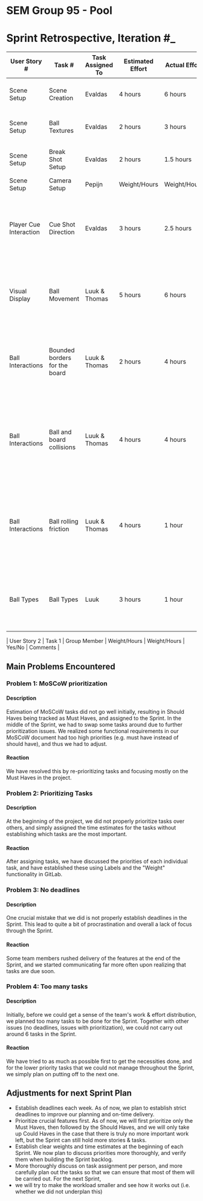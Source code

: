 # SEM Group 95 - Pool
# Sprint Retrospective, Iteration #\_
| User Story # | Task # | Task Assigned To | Estimated Effort | Actual Effort | Done? | Notes |
| ------------ | ------ | ---------------- | ---------------- | ------------- | ----- | ----- |
| Scene Setup  | Scene Creation | Evaldas   | 4 hours   | 6 hours | Yes | Feature completed & verified successfully |
| Scene Setup  | Ball Textures | Evaldas    | 2 hours   | 3 hours | Yes | Feature completed & verfied successfully |
| Scene Setup  | Break Shot Setup | Evaldas     | 2 hours   | 1.5 hours | Yes | Feature completed & verified successfully |
| Scene Setup  | Camera Setup | Pepijn     | Weight/Hours   | Weight/Hours | Yes/No | Comments |
| Player Cue Interaction | Cue Shot Direction | Evaldas | 3 hours | 2.5 hours | Yes | Feature completed but not yet integrated in the game (as it depends on other features to be used) |
| Visual Display| Ball Movement | Luuk & Thomas | 5 hours  | 6 hours | Yes | Feature might need to be tweaked later to fit requirements for other tasks |
| Ball Interactions | Bounded borders for the board | Luuk & Thomas | 2 hours | 4 hours | Not yet | Feature is not fully done yet as right now the ball can still go out of bounds on the X and Z axis. |
| Ball Interactions | Ball and board collisions | Luuk & Thomas | 4 hours | 4 hours | Not yet | Same notes as bounded borders, once bounded borders is done this should be near completion as well.|
| Ball Interactions | Ball rolling friction |  Luuk & Thomas | 4 hours | 1 hour | No | Feature can be implemented using existing methods but it's currently unclear whether this is the best way.|
| Ball Types | Ball Types | Luuk | 3 hours | 1 hour | Yes/No | Ball type can be decided through id but subclasses could also be added for clarity.|

| User Story 2 | Task 1 | Group Member     | Weight/Hours   | Weight/Hours | Yes/No | Comments |




## Main Problems Encountered
### Problem 1: MoSCoW prioritization
#### Description
Estimation of MoSCoW tasks did not go well initially, resulting in Should Haves being tracked as Must Haves, and assigned to the Sprint.
In the middle of the Sprint, we had to swap some tasks around due to further prioritization issues. We realized some functional requirements
in our MoSCoW document had too high priorities (e.g. must have instead of should have), and thus we had to adjust.

#### Reaction
We have resolved this by re-prioritizing tasks and focusing mostly on the Must Haves in the project.

### Problem 2: Prioritizing Tasks
#### Description
At the beginning of the project, we did not properly prioritize tasks over others, and simply assigned the time estimates for the tasks without establishing
which tasks are the most important.

#### Reaction
After assigning tasks, we have discussed the priorities of each individual task, and have established these using Labels and the "Weight" functionality
in GitLab.

### Problem 3: No deadlines
#### Description
One crucial mistake that we did is not properly establish deadlines in the Sprint. This lead to quite a bit of procrastination and
overall a lack of focus through the Sprint.

#### Reaction
Some team members rushed delivery of the features at the end of the Sprint, and we started communicating far more often upon
realizing that tasks are due soon.

### Problem 4: Too many tasks
#### Description
Initially, before we could get a sense of the team's work & effort distribution, we planned too many tasks to be done for the Sprint.
Together with other issues (no deadlines, issues with prioritization), we could not carry out around 6 tasks in the Sprint.

#### Reaction
We have tried to as much as possible first to get the necessities done, and for the lower priority tasks that we could not
manage throughout the Sprint, we simply plan on putting off to the next one.


## Adjustments for next Sprint Plan
* Establish deadlines each week. As of now, we plan to establish strict deadlines to improve our planning and on-time delivery.
* Prioritize crucial features first. As of now, we will first prioritize only the Must Haves, then followed by the Should Haves, and we
will only take up Could Haves in the case that there is truly no more important work left, but the Sprint can still hold more stories & tasks.
* Establish clear weights and time estimates at the beginning of each Sprint. We now plan to discuss priorities more thoroughly, and verify
them when building the Sprint backlog.
* More thoroughly discuss on task assignment per person, and more carefully plan out the tasks so that we can ensure that most of them will be carried out. For the next Sprint,
* we will try to make the workload smaller and see how it works out (i.e. whether we did not underplan this)